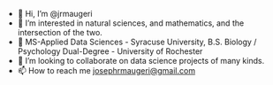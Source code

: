 - 👋 Hi, I’m @jrmaugeri
- 👀 I’m interested in natural sciences, and mathematics, and the intersection of the two.
- 🌱 MS-Applied Data Sciences - Syracuse University, B.S. Biology / Psychology Dual-Degree - University of Rochester
- 💞️ I’m looking to collaborate on data science projects of many kinds. 
- 📫 How to reach me josephrmaugeri@gmail.com

<!---
jrmaugeri/jrmaugeri is a ✨ special ✨ repository because its `README.md` (this file) appears on your GitHub profile.
You can click the Preview link to take a look at your changes.
--->
